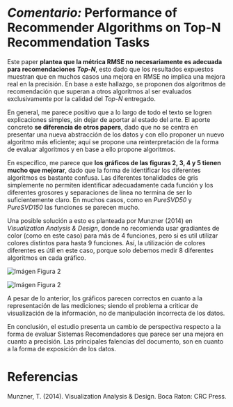 # _Comentario:_ Performance of Recommender Algorithms on Top-N Recommendation Tasks


Este paper **plantea que la métrica RMSE no necesariamente es adecuada para recomendaciones _Top-N_**, esto dado que los resultados expuestos muestran que en muchos casos una mejora en RMSE no implica una mejora real en la precisión. En base a este hallazgo, se proponen dos algoritmos de recomendación que superan a otros algoritmos al ser evaluados exclusivamente por la calidad del _Top-N_ entregado.

En general, me parece positivo que a lo largo de todo el texto se logren explicaciones simples, sin dejar de aportar al estado del arte. El aporte concreto **se diferencia de otros papers**, dado que no se centra en presentar una nueva abstracción de los datos y con ello proponer un nuevo algoritmo más eficiente; aquí se propone una reinterpretación de la forma de evaluar algoritmos y en base a ello propone algoritmos.

En específico, me parece que **los gráficos de las figuras 2, 3, 4 y 5 tienen mucho que mejorar**, dado que la forma de identificar los diferentes algoritmos es bastante confusa. Las diferentes tonalidades de gris simplemente no permiten identificar adecuadamente cada función y los diferentes grosores y separaciones de línea no termina de ser lo suficientemente claro. En muchos casos, como en _PureSVD50_ y _PureSVD150_ las funciones se parecen mucho.

Una posible solución a esto es planteada por Munzner (2014) en _Visualization Analysis & Design_, donde no recomienda usar gradiantes de color (como en este caso) para más de 4 funciones, pero si es util utilizar colores distintos para hasta 9 funciones. Así, la utilización de colores diferentes es útil en este caso, porque solo debemos medir 8 diferentes algoritmos en cada gráfico.

![Imágen Figura 2](https://i.imgur.com/Tu5yl4P.png)

![Imágen Figura 2](https://i.imgur.com/TAO3wUb.png)

A pesar de lo anterior, los gráficos parecen correctos en cuanto a la representación de las mediciones; siendo el problema a criticar de visualización de la información, no de manipulación incorrecta de los datos.

En conclusión, el estudio presenta un cambio de perspectiva respecto a la forma de evaluar Sistemas Recomendadores que parece ser una mejora en cuanto a precisión. Las principales falencias del documento, son en cuanto a la forma de exposición de los datos.

# Referencias

Munzner, T. (2014). Visualization Analysis & Design. Boca Raton: CRC Press.
